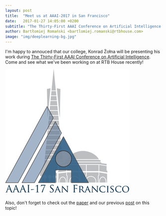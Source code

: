 ```yaml
---
layout: post
title:  "Meet us at AAAI-2017 in San Francisco"
date:   2017-01-27 14:05:00 +0200
subtitle: "The Thirty-First AAAI Conference on Artificial Intelligence."
author: Bartłomiej Romański <bartlomiej.romanski@rtbhouse.com>
image: "img/deeplearning-bg.jpg"
---
```


I'm happy to annouced that our college, Konrad Żołna will be presenting his work during <a href="https://www.aaai.org/Conferences/AAAI/aaai17.php">The Thirty-First AAAI Conference on Artificial Intelligence</a>. Come and see what we've been working on at RTB House recently!

<img src="/pics/aaai17.jpg">

Also, don't forget to check out the <a href="/files/14220-66738-1-PB.pdf">paper</a> and our previous <a href="/2016/06/25/user2vec/">post</a> on this topic!

